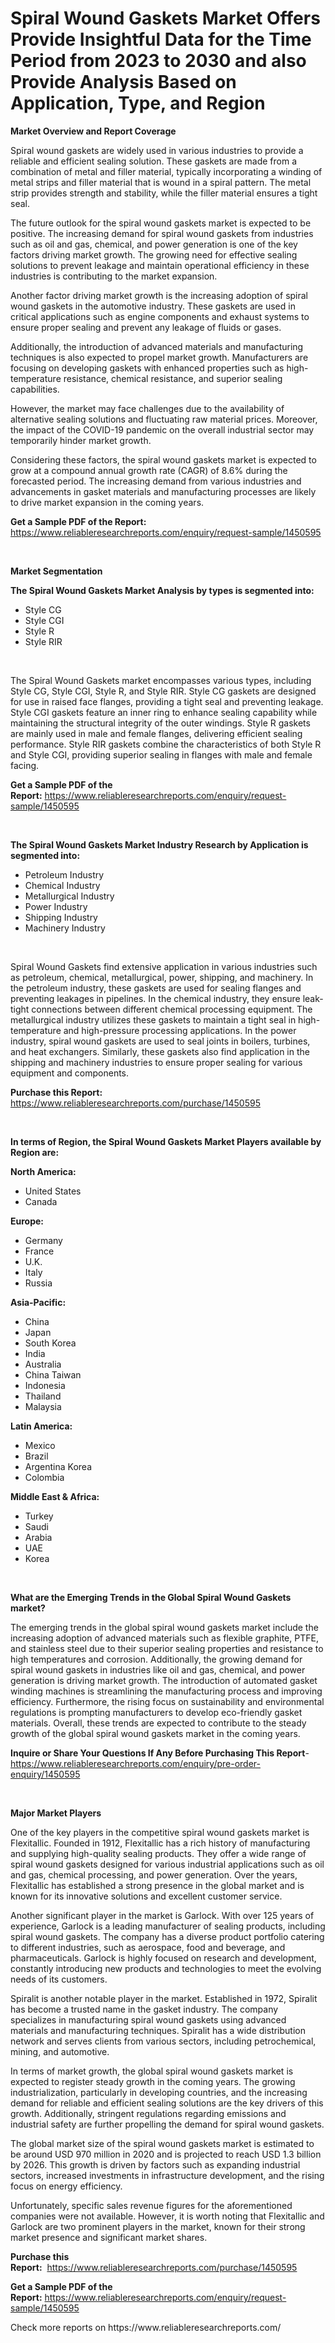 <p><h1>Spiral Wound Gaskets Market Offers Provide Insightful Data for the Time Period from 2023 to 2030 and also Provide Analysis Based on Application, Type, and Region</h1></p><p><strong>Market Overview and Report Coverage</strong></p>
<p><p>Spiral wound gaskets are widely used in various industries to provide a reliable and efficient sealing solution. These gaskets are made from a combination of metal and filler material, typically incorporating a winding of metal strips and filler material that is wound in a spiral pattern. The metal strip provides strength and stability, while the filler material ensures a tight seal.</p><p>The future outlook for the spiral wound gaskets market is expected to be positive. The increasing demand for spiral wound gaskets from industries such as oil and gas, chemical, and power generation is one of the key factors driving market growth. The growing need for effective sealing solutions to prevent leakage and maintain operational efficiency in these industries is contributing to the market expansion.</p><p>Another factor driving market growth is the increasing adoption of spiral wound gaskets in the automotive industry. These gaskets are used in critical applications such as engine components and exhaust systems to ensure proper sealing and prevent any leakage of fluids or gases.</p><p>Additionally, the introduction of advanced materials and manufacturing techniques is also expected to propel market growth. Manufacturers are focusing on developing gaskets with enhanced properties such as high-temperature resistance, chemical resistance, and superior sealing capabilities.</p><p>However, the market may face challenges due to the availability of alternative sealing solutions and fluctuating raw material prices. Moreover, the impact of the COVID-19 pandemic on the overall industrial sector may temporarily hinder market growth.</p><p>Considering these factors, the spiral wound gaskets market is expected to grow at a compound annual growth rate (CAGR) of 8.6% during the forecasted period. The increasing demand from various industries and advancements in gasket materials and manufacturing processes are likely to drive market expansion in the coming years.</p></p>
<p><strong>Get a Sample PDF of the Report:</strong> <a href="https://www.reliableresearchreports.com/enquiry/request-sample/1450595">https://www.reliableresearchreports.com/enquiry/request-sample/1450595</a></p>
<p>&nbsp;</p>
<p><strong>Market Segmentation</strong></p>
<p><strong>The Spiral Wound Gaskets Market Analysis by types is segmented into:</strong></p>
<p><ul><li>Style CG</li><li>Style CGI</li><li>Style R</li><li>Style RIR</li></ul></p>
<p>&nbsp;</p>
<p><p>The Spiral Wound Gaskets market encompasses various types, including Style CG, Style CGI, Style R, and Style RIR. Style CG gaskets are designed for use in raised face flanges, providing a tight seal and preventing leakage. Style CGI gaskets feature an inner ring to enhance sealing capability while maintaining the structural integrity of the outer windings. Style R gaskets are mainly used in male and female flanges, delivering efficient sealing performance. Style RIR gaskets combine the characteristics of both Style R and Style CGI, providing superior sealing in flanges with male and female facing.</p></p>
<p><strong>Get a Sample PDF of the Report:</strong>&nbsp;<a href="https://www.reliableresearchreports.com/enquiry/request-sample/1450595">https://www.reliableresearchreports.com/enquiry/request-sample/1450595</a></p>
<p>&nbsp;</p>
<p><strong>The Spiral Wound Gaskets Market Industry Research by Application is segmented into:</strong></p>
<p><ul><li>Petroleum Industry</li><li>Chemical Industry</li><li>Metallurgical Industry</li><li>Power Industry</li><li>Shipping Industry</li><li>Machinery Industry</li></ul></p>
<p>&nbsp;</p>
<p><p>Spiral Wound Gaskets find extensive application in various industries such as petroleum, chemical, metallurgical, power, shipping, and machinery. In the petroleum industry, these gaskets are used for sealing flanges and preventing leakages in pipelines. In the chemical industry, they ensure leak-tight connections between different chemical processing equipment. The metallurgical industry utilizes these gaskets to maintain a tight seal in high-temperature and high-pressure processing applications. In the power industry, spiral wound gaskets are used to seal joints in boilers, turbines, and heat exchangers. Similarly, these gaskets also find application in the shipping and machinery industries to ensure proper sealing for various equipment and components.</p></p>
<p><strong>Purchase this Report:</strong>&nbsp; <a href="https://www.reliableresearchreports.com/purchase/1450595">https://www.reliableresearchreports.com/purchase/1450595</a></p>
<p>&nbsp;</p>
<p><strong>In terms of Region, the Spiral Wound Gaskets Market Players available by Region are:</strong></p>
<p>
    <p> <strong> North America: </strong>
        <ul>
            <li>United States</li>
            <li>Canada</li>
        </ul>
        </p> 
    <p> <strong> Europe: </strong>
        <ul>
            <li>Germany</li>
            <li>France</li>
            <li>U.K.</li>
            <li>Italy</li>
            <li>Russia</li>
        </ul>
        </p> 
    <p> <strong> Asia-Pacific: </strong>
        <ul>
            <li>China</li>
            <li>Japan</li>
            <li>South Korea</li>
            <li>India</li>
            <li>Australia</li>
            <li>China Taiwan</li>
            <li>Indonesia</li>
            <li>Thailand</li>
            <li>Malaysia</li>
        </ul>
        </p> 
    <p> <strong> Latin America: </strong>
        <ul>
            <li>Mexico</li>
            <li>Brazil</li>
            <li>Argentina Korea</li>
            <li>Colombia</li>
        </ul>
        </p> 
    <p> <strong> Middle East & Africa: </strong>
        <ul>
            <li>Turkey</li>
            <li>Saudi</li>
            <li>Arabia</li>
            <li>UAE</li>
            <li>Korea</li>
        </ul>
    </p>
    </p>
<p>&nbsp;</p>
<p><strong>What are the Emerging Trends in the Global Spiral Wound Gaskets market?</strong></p>
<p><p>The emerging trends in the global spiral wound gaskets market include the increasing adoption of advanced materials such as flexible graphite, PTFE, and stainless steel due to their superior sealing properties and resistance to high temperatures and corrosion. Additionally, the growing demand for spiral wound gaskets in industries like oil and gas, chemical, and power generation is driving market growth. The introduction of automated gasket winding machines is streamlining the manufacturing process and improving efficiency. Furthermore, the rising focus on sustainability and environmental regulations is prompting manufacturers to develop eco-friendly gasket materials. Overall, these trends are expected to contribute to the steady growth of the global spiral wound gaskets market in the coming years.</p></p>
<p><strong>Inquire or Share Your Questions If Any Before Purchasing This Report</strong>- <a href="https://www.reliableresearchreports.com/enquiry/pre-order-enquiry/1450595">https://www.reliableresearchreports.com/enquiry/pre-order-enquiry/1450595</a></p>
<p>&nbsp;</p>
<p><strong>Major Market Players</strong></p>
<p><p>One of the key players in the competitive spiral wound gaskets market is Flexitallic. Founded in 1912, Flexitallic has a rich history of manufacturing and supplying high-quality sealing products. They offer a wide range of spiral wound gaskets designed for various industrial applications such as oil and gas, chemical processing, and power generation. Over the years, Flexitallic has established a strong presence in the global market and is known for its innovative solutions and excellent customer service.</p><p>Another significant player in the market is Garlock. With over 125 years of experience, Garlock is a leading manufacturer of sealing products, including spiral wound gaskets. The company has a diverse product portfolio catering to different industries, such as aerospace, food and beverage, and pharmaceuticals. Garlock is highly focused on research and development, constantly introducing new products and technologies to meet the evolving needs of its customers.</p><p>Spiralit is another notable player in the market. Established in 1972, Spiralit has become a trusted name in the gasket industry. The company specializes in manufacturing spiral wound gaskets using advanced materials and manufacturing techniques. Spiralit has a wide distribution network and serves clients from various sectors, including petrochemical, mining, and automotive.</p><p>In terms of market growth, the global spiral wound gaskets market is expected to register steady growth in the coming years. The growing industrialization, particularly in developing countries, and the increasing demand for reliable and efficient sealing solutions are the key drivers of this growth. Additionally, stringent regulations regarding emissions and industrial safety are further propelling the demand for spiral wound gaskets.</p><p>The global market size of the spiral wound gaskets market is estimated to be around USD 970 million in 2020 and is projected to reach USD 1.3 billion by 2026. This growth is driven by factors such as expanding industrial sectors, increased investments in infrastructure development, and the rising focus on energy efficiency.</p><p>Unfortunately, specific sales revenue figures for the aforementioned companies were not available. However, it is worth noting that Flexitallic and Garlock are two prominent players in the market, known for their strong market presence and significant market shares.</p></p>
<p><strong>Purchase this Report:</strong>&nbsp;&nbsp;<a href="https://www.reliableresearchreports.com/purchase/1450595">https://www.reliableresearchreports.com/purchase/1450595</a></p>
<p></p>
<p><strong>Get a Sample PDF of the Report:</strong>&nbsp;<a href="https://www.reliableresearchreports.com/enquiry/request-sample/1450595">https://www.reliableresearchreports.com/enquiry/request-sample/1450595</a></p>
<p>Check more reports on https://www.reliableresearchreports.com/</p>